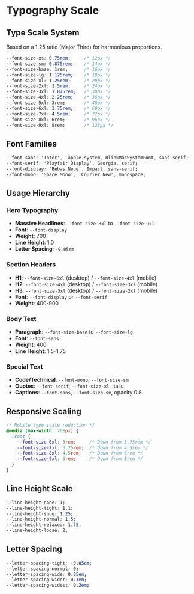 # Typography Scale

## Type Scale System
Based on a 1.25 ratio (Major Third) for harmonious proportions.

```css
--font-size-xs: 0.75rem;     /* 12px */
--font-size-sm: 0.875rem;    /* 14px */
--font-size-base: 1rem;      /* 16px */
--font-size-lg: 1.125rem;    /* 18px */
--font-size-xl: 1.25rem;     /* 20px */
--font-size-2xl: 1.5rem;     /* 24px */
--font-size-3xl: 1.875rem;   /* 30px */
--font-size-4xl: 2.25rem;    /* 36px */
--font-size-5xl: 3rem;       /* 48px */
--font-size-6xl: 3.75rem;    /* 60px */
--font-size-7xl: 4.5rem;     /* 72px */
--font-size-8xl: 6rem;       /* 96px */
--font-size-9xl: 8rem;       /* 128px */
```

## Font Families
```css
--font-sans: 'Inter', -apple-system, BlinkMacSystemFont, sans-serif;
--font-serif: 'Playfair Display', Georgia, serif;
--font-display: 'Bebas Neue', Impact, sans-serif;
--font-mono: 'Space Mono', 'Courier New', monospace;
```

## Usage Hierarchy

### Hero Typography
- **Massive Headlines**: `--font-size-8xl` to `--font-size-9xl`
- **Font**: `--font-display`
- **Weight**: 700
- **Line Height**: 1.0
- **Letter Spacing**: `-0.05em`

### Section Headers
- **H1**: `--font-size-6xl` (desktop) / `--font-size-4xl` (mobile)
- **H2**: `--font-size-4xl` (desktop) / `--font-size-3xl` (mobile)
- **H3**: `--font-size-3xl` (desktop) / `--font-size-2xl` (mobile)
- **Font**: `--font-display` or `--font-serif`
- **Weight**: 400-900

### Body Text
- **Paragraph**: `--font-size-base` to `--font-size-lg`
- **Font**: `--font-sans`
- **Weight**: 400
- **Line Height**: 1.5-1.75

### Special Text
- **Code/Technical**: `--font-mono`, `--font-size-sm`
- **Quotes**: `--font-serif`, `--font-size-xl`, italic
- **Captions**: `--font-sans`, `--font-size-sm`, opacity 0.8

## Responsive Scaling
```css
/* Mobile type scale reduction */
@media (max-width: 768px) {
  :root {
    --font-size-6xl: 3rem;     /* Down from 3.75rem */
    --font-size-7xl: 3.75rem;  /* Down from 4.5rem */
    --font-size-8xl: 4.5rem;   /* Down from 6rem */
    --font-size-9xl: 6rem;     /* Down from 8rem */
  }
}
```

## Line Height Scale
```css
--line-height-none: 1;
--line-height-tight: 1.1;
--line-height-snug: 1.25;
--line-height-normal: 1.5;
--line-height-relaxed: 1.75;
--line-height-loose: 2;
```

## Letter Spacing
```css
--letter-spacing-tight: -0.05em;
--letter-spacing-normal: 0;
--letter-spacing-wide: 0.05em;
--letter-spacing-wider: 0.1em;
--letter-spacing-widest: 0.2em;
```